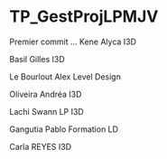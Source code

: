 # TP_GestProjLPMJV
Premier commit ...
Kene Alyca I3D

Basil Gilles I3D

Le Bourlout Alex Level Design


Oliveira Andréa I3D

Lachi Swann LP I3D


Gangutia Pablo Formation LD

Carla REYES I3D
